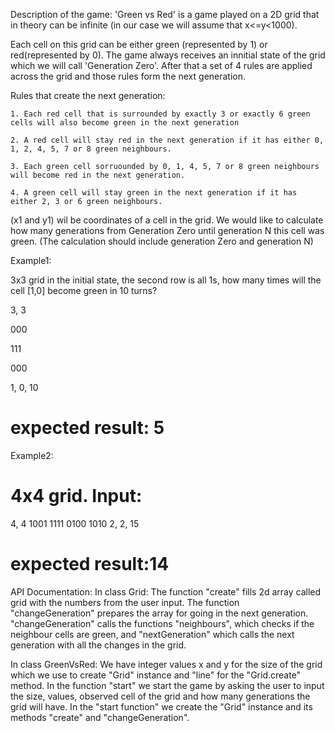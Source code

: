 Description of the game:
'Green vs Red' is a game played on a 2D grid that in theory can be infinite (in our case we will assume that x<=y<1000).

Each cell on this grid can be either green (represented by 1) or red(represented by 0). The game always receives an innitial state of the grid which we will call 'Generation Zero'. After that a set of 4 rules are applied across the grid and those rules form the next generation.

Rules that create the next generation:
	
	1. Each red cell that is surrounded by exactly 3 or exactly 6 green cells will also become green in the next generation
	
	2. A red cell will stay red in the next generation if it has either 0, 1, 2, 4, 5, 7 or 8 green neighbours.
	
	3. Each green cell sorruounded by 0, 1, 4, 5, 7 or 8 green neighbours will become red in the next generation.
	
	4. A green cell will stay green in the next generation if it has either 2, 3 or 6 green neighbours.
(x1 and y1) wil be coordinates of a cell in the grid. We would like to calculate how many generations from Generation Zero until generation N this cell was green. (The calculation should include generation Zero and generation N)

Example1:

3x3 grid in the initial state, the second row is all 1s, how many times will the cell [1,0] become green in 10 turns?

3, 3

000

111

000

1, 0, 10
# expected result: 5

Example2:
# 4x4 grid. Input:
4, 4
1001
1111
0100
1010
2, 2, 15
# expected result:14

API Documentation:
In class Grid:
The function "create" fills 2d array called grid with the numbers from the user input.
The function "changeGeneration" prepares the array for going in the next generation.
"changeGeneration" calls the functions "neighbours", which checks  if the neighbour cells 
are green, and "nextGeneration" which calls the next generation with all the changes in
the grid.

In class GreenVsRed:
We have integer values x and y for the size of the grid which we use to create "Grid" instance
and "line" for the "Grid.create" method.
In the function "start" we start the game by asking the user to input the size, values,
observed cell of the grid and how many generations the grid will have.
In the "start function" we create the "Grid" instance and its methods "create" and
"changeGeneration".
